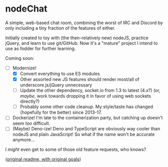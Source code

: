 nodeChat
========

A simple, web-based chat room, combining the worst of IRC and Discord by only including a tiny fraction of the features of either.

Initially created to toy with (the then-relatively new) nodeJS, practice jQuery, and learn to use git/GitHub. Now it's a "mature" project I intend to use as fodder for further learning.

Coming soon:
 - [ ] Modernize!
     - [x] Convert everything to use ES modules
     - [x] Other assorted new JS features should render most/all of underscore.js/jQuery unnecessary
     - [ ] Update the other dependency, socket.io from 1.3 to latest (4.x?) (or, *maybe*, work towards dropping it in favor of using web sockets directly?)
     - [ ] Probably some other code cleanup. My style/taste has changed (hopefully for the better) since 2013-17.
 - [ ] Dockerize! I'm late to the containerization party, but catching up doesn't seem *too* difficult.
 - [ ] \(Maybe\) Deno-ize! Deno and TypeScript are obviously way cooler than nodeJS and plain JavaScript! So what if the name won't be accurate anymore...

I *might* even get to some of those old feature requests, who knows?

([original readme, with original goals](README.old.md))
